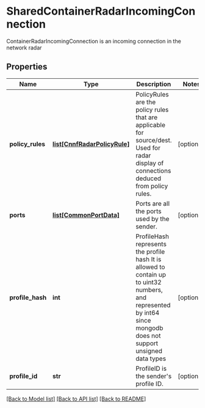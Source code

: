# SharedContainerRadarIncomingConnection

ContainerRadarIncomingConnection is an incoming connection in the network radar

## Properties
Name | Type | Description | Notes
------------ | ------------- | ------------- | -------------
**policy_rules** | [**list[CnnfRadarPolicyRule]**](CnnfRadarPolicyRule.md) | PolicyRules are the policy rules that are applicable for source/dest. Used for radar display of connections deduced from policy rules.  | [optional] 
**ports** | [**list[CommonPortData]**](CommonPortData.md) | Ports are all the ports used by the sender.  | [optional] 
**profile_hash** | **int** | ProfileHash represents the profile hash It is allowed to contain up to uint32 numbers, and represented by int64 since mongodb does not support unsigned data types | [optional] 
**profile_id** | **str** | ProfileID is the sender&#39;s profile ID.  | [optional] 

[[Back to Model list]](../README.md#documentation-for-models) [[Back to API list]](../README.md#documentation-for-api-endpoints) [[Back to README]](../README.md)


